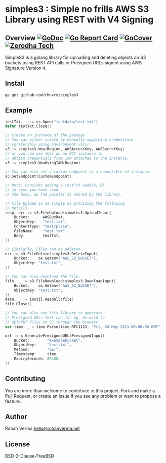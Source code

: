 # simples3 : Simple no frills AWS S3 Library using REST with V4 Signing

## Overview [![GoDoc](https://godoc.org/github.com/rhnvrm/simples3?status.svg)](https://godoc.org/github.com/rhnvrm/simples3) [![Go Report Card](https://goreportcard.com/badge/github.com/rhnvrm/simples3)](https://goreportcard.com/report/github.com/rhnvrm/simples3) [![GoCover](https://gocover.io/_badge/github.com/rhnvrm/simples3)](https://gocover.io/_badge/github.com/rhnvrm/simples3) [![Zerodha Tech](https://zerodha.tech/static/images/github-badge.svg)](https://zerodha.tech) 

SimpleS3 is a golang library for uploading and deleting objects 
on S3 buckets using REST API calls or Presigned URLs signed 
using AWS Signature Version 4.

## Install

```sh
go get github.com/rhnvrm/simples3
```

## Example

```go
testTxt, _ := os.Open("testdata/test.txt")
defer testTxt.Close()

// Create an instance of the package
// You can either create by manually supplying credentials
// (preferably using Environment vars)
s3 := simples3.New(Region, AWSAccessKey, AWSSecretKey)
// or you can use this on an EC2 instance to 
// obtain credentials from IAM attached to the instance.
s3 := simples3.NewUsingIAM(Region)

// You can also set a custom endpoint to a compatible s3 instance. 
s3.SetEndpoint(CustomEndpoint)

// Note: Consider adding a testTxt.Seek(0, 0)
// in case you have read 
// the body, as the pointer is shared by the library.

// File Upload is as simple as providing the following
// details.
resp, err := s3.FileUpload(simples3.UploadInput{
    Bucket:      AWSBucket,
    ObjectKey:   "test.txt",
    ContentType: "text/plain",
    FileName:    "test.txt",
    Body:        testTxt,
})

// Similarly, Files can be deleted.
err := s3.FileDelete(simples3.DeleteInput{
    Bucket:    os.Getenv("AWS_S3_BUCKET"),
    ObjectKey: "test.txt",
})

// You can also download the file.
file, _ := s3.FileDownload(simples3.DownloadInput{
    Bucket:    os.Getenv("AWS_S3_BUCKET"),
    ObjectKey: "test.txt",
})
data, _ := ioutil.ReadAll(file)
file.Close()

// You can also use this library to generate
// Presigned URLs that can for eg. be used to
// GET/PUT files on S3 through the browser.
var time, _ = time.Parse(time.RFC1123, "Fri, 24 May 2013 00:00:00 GMT")

url := s.GeneratePresignedURL(PresignedInput{
    Bucket:        "examplebucket",
    ObjectKey:     "test.txt",
    Method:        "GET",
    Timestamp:     time,
    ExpirySeconds: 86400,
})
```

## Contributing

You are more than welcome to contribute to this project. Fork and make 
a Pull Request, or create an Issue if you see any problem or want to
propose a feature.

## Author

Rohan Verma <hello@rohanverma.net>

## License

BSD-2-Clause-FreeBSD
